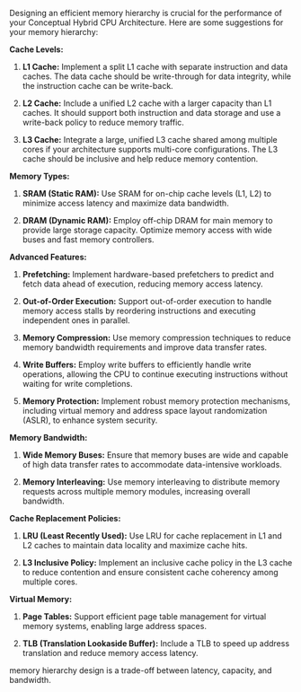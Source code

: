 Designing an efficient memory hierarchy is crucial for the performance of your Conceptual Hybrid CPU Architecture. Here are some suggestions for your memory hierarchy:

**Cache Levels:**

1. **L1 Cache:** Implement a split L1 cache with separate instruction and data caches. The data cache should be write-through for data integrity, while the instruction cache can be write-back.

2. **L2 Cache:** Include a unified L2 cache with a larger capacity than L1 caches. It should support both instruction and data storage and use a write-back policy to reduce memory traffic.

3. **L3 Cache:** Integrate a large, unified L3 cache shared among multiple cores if your architecture supports multi-core configurations. The L3 cache should be inclusive and help reduce memory contention.

**Memory Types:**

1. **SRAM (Static RAM):** Use SRAM for on-chip cache levels (L1, L2) to minimize access latency and maximize data bandwidth.

2. **DRAM (Dynamic RAM):** Employ off-chip DRAM for main memory to provide large storage capacity. Optimize memory access with wide buses and fast memory controllers.

**Advanced Features:**

1. **Prefetching:** Implement hardware-based prefetchers to predict and fetch data ahead of execution, reducing memory access latency.

2. **Out-of-Order Execution:** Support out-of-order execution to handle memory access stalls by reordering instructions and executing independent ones in parallel.

3. **Memory Compression:** Use memory compression techniques to reduce memory bandwidth requirements and improve data transfer rates.

4. **Write Buffers:** Employ write buffers to efficiently handle write operations, allowing the CPU to continue executing instructions without waiting for write completions.

5. **Memory Protection:** Implement robust memory protection mechanisms, including virtual memory and address space layout randomization (ASLR), to enhance system security.

**Memory Bandwidth:**

1. **Wide Memory Buses:** Ensure that memory buses are wide and capable of high data transfer rates to accommodate data-intensive workloads.

2. **Memory Interleaving:** Use memory interleaving to distribute memory requests across multiple memory modules, increasing overall bandwidth.

**Cache Replacement Policies:**

1. **LRU (Least Recently Used):** Use LRU for cache replacement in L1 and L2 caches to maintain data locality and maximize cache hits.

2. **L3 Inclusive Policy:** Implement an inclusive cache policy in the L3 cache to reduce contention and ensure consistent cache coherency among multiple cores.

**Virtual Memory:**

1. **Page Tables:** Support efficient page table management for virtual memory systems, enabling large address spaces.

2. **TLB (Translation Lookaside Buffer):** Include a TLB to speed up address translation and reduce memory access latency.

memory hierarchy design is a trade-off between latency, capacity, and bandwidth.



